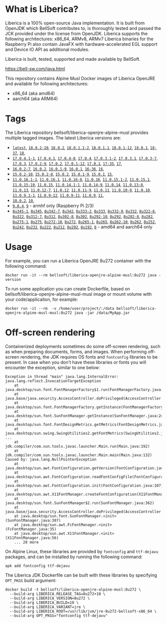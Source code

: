 # What is Liberica?

Liberica is a 100% open-source Java implementation.
It is built from OpenJDK which BellSoft contributes to, is thoroughly
tested and passed the JCK provided under the license from OpenJDK.
Liberica supports the following architectures: x86_64, ARMv8, ARMv7
Liberica binaries for the Raspberry Pi also contain JavaFX with hardware-accelerated EGL support and Device IO API as additional modules.

Liberica is built, tested, supported and made available by BellSoft.

<https://bell-sw.com/java.html>

This repository contains Alpine Musl Docker images of Liberica OpenJRE and available for following architectures:

* x86_64 (aka amd64)
* aarch64 (aka ARM64)

# Tags

The Liberica repository bellsoft/liberica-openjre-alpine-musl provides multiple tagged images. The latest Liberica versions are:

* [`latest`](https://github.com/bell-sw/Liberica/blob/master/docker/repos/liberica-openjre-alpine-musl/18/Dockerfile),
[`18.0.2-10`](https://github.com/bell-sw/Liberica/blob/master/docker/repos/liberica-openjre-alpine-musl/18/Dockerfile),
[`18.0.2`](https://github.com/bell-sw/Liberica/blob/master/docker/repos/liberica-openjre-alpine-musl/18/Dockerfile),
[`18.0.1.1-2`](https://github.com/bell-sw/Liberica/blob/master/docker/repos/liberica-openjre-alpine-musl/18/Dockerfile),
[`18.0.1.1`](https://github.com/bell-sw/Liberica/blob/master/docker/repos/liberica-openjre-alpine-musl/18/Dockerfile),
[`18.0.1-12`](https://github.com/bell-sw/Liberica/blob/master/docker/repos/liberica-openjre-alpine-musl/18/Dockerfile),
[`18.0.1`](https://github.com/bell-sw/Liberica/blob/master/docker/repos/liberica-openjre-alpine-musl/18/Dockerfile),
[`18-37`](https://github.com/bell-sw/Liberica/blob/master/docker/repos/liberica-openjre-alpine-musl/18/Dockerfile),
[`18`](https://github.com/bell-sw/Liberica/blob/master/docker/repos/liberica-openjre-alpine-musl/18/Dockerfile),
* [`17.0.4.1-1`](https://github.com/bell-sw/Liberica/blob/master/docker/repos/liberica-openjre-alpine-musl/17/Dockerfile),
[`17.0.4.1`](https://github.com/bell-sw/Liberica/blob/master/docker/repos/liberica-openjre-alpine-musl/17/Dockerfile),
[`17.0.4-8`](https://github.com/bell-sw/Liberica/blob/master/docker/repos/liberica-openjre-alpine-musl/17/Dockerfile),
[`17.0.4`](https://github.com/bell-sw/Liberica/blob/master/docker/repos/liberica-openjre-alpine-musl/17/Dockerfile),
[`17.0.3.1-2`](https://github.com/bell-sw/Liberica/blob/master/docker/repos/liberica-openjre-alpine-musl/17/Dockerfile),
[`17.0.3.1`](https://github.com/bell-sw/Liberica/blob/master/docker/repos/liberica-openjre-alpine-musl/17/Dockerfile),
[`17.0.3-7`](https://github.com/bell-sw/Liberica/blob/master/docker/repos/liberica-openjre-alpine-musl/17/Dockerfile),
[`17.0.3`](https://github.com/bell-sw/Liberica/blob/master/docker/repos/liberica-openjre-alpine-musl/17/Dockerfile),
[`17.0.2-9`](https://github.com/bell-sw/Liberica/blob/master/docker/repos/liberica-openjre-alpine-musl/17/Dockerfile),
[`17.0.2`](https://github.com/bell-sw/Liberica/blob/master/docker/repos/liberica-openjre-alpine-musl/17/Dockerfile),
[`17.0.1-12`](https://github.com/bell-sw/Liberica/blob/master/docker/repos/liberica-openjre-alpine-musl/17/Dockerfile),
[`17.0.1`](https://github.com/bell-sw/Liberica/blob/master/docker/repos/liberica-openjre-alpine-musl/17/Dockerfile),
[`17-35`](https://github.com/bell-sw/Liberica/blob/master/docker/repos/liberica-openjre-alpine-musl/17/Dockerfile),
[`17`](https://github.com/bell-sw/Liberica/blob/master/docker/repos/liberica-openjre-alpine-musl/17/Dockerfile),
* [`16.0.2-7`](https://github.com/bell-sw/Liberica/blob/master/docker/repos/liberica-openjre-alpine-musl/16/Dockerfile),
[`16.0.2`](https://github.com/bell-sw/Liberica/blob/master/docker/repos/liberica-openjre-alpine-musl/16/Dockerfile),
[`16.0.1-9`](https://github.com/bell-sw/Liberica/blob/master/docker/repos/liberica-openjre-alpine-musl/16/Dockerfile),
[`16.0.1`](https://github.com/bell-sw/Liberica/blob/master/docker/repos/liberica-openjre-alpine-musl/16/Dockerfile),
[`16-36`](https://github.com/bell-sw/Liberica/blob/master/docker/repos/liberica-openjre-alpine-musl/16/Dockerfile),
[`16`](https://github.com/bell-sw/Liberica/blob/master/docker/repos/liberica-openjre-alpine-musl/16/Dockerfile),
* [`15.0.2-10`](https://github.com/bell-sw/Liberica/blob/master/docker/repos/liberica-openjre-alpine-musl/15/Dockerfile),
[`15.0.2-8`](https://github.com/bell-sw/Liberica/blob/master/docker/repos/liberica-openjre-alpine-musl/15/Dockerfile),
[`15.0.2`](https://github.com/bell-sw/Liberica/blob/master/docker/repos/liberica-openjre-alpine-musl/15/Dockerfile),
[`15.0.1-9`](https://github.com/bell-sw/Liberica/blob/master/docker/repos/liberica-openjre-alpine-musl/15/Dockerfile),
[`15.0.1`](https://github.com/bell-sw/Liberica/blob/master/docker/repos/liberica-openjre-alpine-musl/15/Dockerfile),
[`15`](https://github.com/bell-sw/Liberica/blob/master/docker/repos/liberica-openjre-alpine-musl/15/Dockerfile),
* [`11.0.16.1-1`](https://github.com/bell-sw/Liberica/blob/master/docker/repos/liberica-openjre-alpine-musl/11/Dockerfile),
[`11.0.16.1`](https://github.com/bell-sw/Liberica/blob/master/docker/repos/liberica-openjre-alpine-musl/11/Dockerfile),
[`11.0.16-8`](https://github.com/bell-sw/Liberica/blob/master/docker/repos/liberica-openjre-alpine-musl/11/Dockerfile),
[`11.0.16`](https://github.com/bell-sw/Liberica/blob/master/docker/repos/liberica-openjre-alpine-musl/11/Dockerfile),
[`11.0.15.1-2`](https://github.com/bell-sw/Liberica/blob/master/docker/repos/liberica-openjre-alpine-musl/11/Dockerfile),
[`11.0.15.1`](https://github.com/bell-sw/Liberica/blob/master/docker/repos/liberica-openjre-alpine-musl/11/Dockerfile),
[`11.0.15-10`](https://github.com/bell-sw/Liberica/blob/master/docker/repos/liberica-openjre-alpine-musl/11/Dockerfile),
[`11.0.15`](https://github.com/bell-sw/Liberica/blob/master/docker/repos/liberica-openjre-alpine-musl/11/Dockerfile),
[`11.0.14.1-1`](https://github.com/bell-sw/Liberica/blob/master/docker/repos/liberica-openjre-alpine-musl/11/Dockerfile),
[`11.0.14-9`](https://github.com/bell-sw/Liberica/blob/master/docker/repos/liberica-openjre-alpine-musl/11/Dockerfile),
[`11.0.14`](https://github.com/bell-sw/Liberica/blob/master/docker/repos/liberica-openjre-alpine-musl/11/Dockerfile),
[`11.0.13-8`](https://github.com/bell-sw/Liberica/blob/master/docker/repos/liberica-openjre-alpine-musl/11/Dockerfile),
[`11.0.13`](https://github.com/bell-sw/Liberica/blob/master/docker/repos/liberica-openjre-alpine-musl/11/Dockerfile),
[`11.0.12-7`](https://github.com/bell-sw/Liberica/blob/master/docker/repos/liberica-openjre-alpine-musl/11/Dockerfile),
[`11.0.12`](https://github.com/bell-sw/Liberica/blob/master/docker/repos/liberica-openjre-alpine-musl/11/Dockerfile),
[`11.0.11-9`](https://github.com/bell-sw/Liberica/blob/master/docker/repos/liberica-openjre-alpine-musl/11/Dockerfile),
[`11.0.11`](https://github.com/bell-sw/Liberica/blob/master/docker/repos/liberica-openjre-alpine-musl/11/Dockerfile),
[`11.0.10-9`](https://github.com/bell-sw/Liberica/blob/master/docker/repos/liberica-openjre-alpine-musl/11/Dockerfile),
[`11.0.10`](https://github.com/bell-sw/Liberica/blob/master/docker/repos/liberica-openjre-alpine-musl/11/Dockerfile),
[`11.0.9.1-1`](https://github.com/bell-sw/Liberica/blob/master/docker/repos/liberica-openjre-alpine-musl/11/Dockerfile),
[`11.0.9-12`](https://github.com/bell-sw/Liberica/blob/master/docker/repos/liberica-openjre-alpine-musl/11/Dockerfile),
[`11.0.9-11`](https://github.com/bell-sw/Liberica/blob/master/docker/repos/liberica-openjre-alpine-musl/11/Dockerfile),
[`11.0.9`](https://github.com/bell-sw/Liberica/blob/master/docker/repos/liberica-openjre-alpine-musl/11/Dockerfile),
[`11`](https://github.com/bell-sw/Liberica/blob/master/docker/repos/liberica-openjre-alpine-musl/11/Dockerfile),
* [`10.0.2`](https://github.com/bell-sw/Liberica/blob/master/docker/repos/liberica-openjre-alpine-musl/old/10.0.2/Dockerfile), 
[`10`](https://github.com/bell-sw/Liberica/blob/master/docker/repos/liberica-openjre-alpine-musl/old/10.0.2/Dockerfile), 
* [`9.0.4`](https://github.com/bell-sw/Liberica/blob/master/docker/repos/liberica-openjre-alpine-musl/old/9.0.4/Dockerfile), 
[`9`](https://github.com/bell-sw/Liberica/blob/master/docker/repos/liberica-openjre-alpine-musl/old/9.0.4/Dockerfile) - armhf only (Raspberry Pi 2/3)
* [`8u345-1`](https://github.com/bell-sw/Liberica/blob/master/docker/repos/liberica-openjre-alpine-musl/8/Dockerfile),
[`8u345`](https://github.com/bell-sw/Liberica/blob/master/docker/repos/liberica-openjre-alpine-musl/8/Dockerfile),
[`8u342-7`](https://github.com/bell-sw/Liberica/blob/master/docker/repos/liberica-openjre-alpine-musl/8/Dockerfile),
[`8u342`](https://github.com/bell-sw/Liberica/blob/master/docker/repos/liberica-openjre-alpine-musl/8/Dockerfile),
[`8u333-2`](https://github.com/bell-sw/Liberica/blob/master/docker/repos/liberica-openjre-alpine-musl/8/Dockerfile),
[`8u333`](https://github.com/bell-sw/Liberica/blob/master/docker/repos/liberica-openjre-alpine-musl/8/Dockerfile),
[`8u332-9`](https://github.com/bell-sw/Liberica/blob/master/docker/repos/liberica-openjre-alpine-musl/8/Dockerfile),
[`8u332`](https://github.com/bell-sw/Liberica/blob/master/docker/repos/liberica-openjre-alpine-musl/8/Dockerfile),
[`8u322-6`](https://github.com/bell-sw/Liberica/blob/master/docker/repos/liberica-openjre-alpine-musl/8/Dockerfile),
[`8u322`](https://github.com/bell-sw/Liberica/blob/master/docker/repos/liberica-openjre-alpine-musl/8/Dockerfile),
[`8u312-7`](https://github.com/bell-sw/Liberica/blob/master/docker/repos/liberica-openjre-alpine-musl/8/Dockerfile),
[`8u312`](https://github.com/bell-sw/Liberica/blob/master/docker/repos/liberica-openjre-alpine-musl/8/Dockerfile),
[`8u302-8`](https://github.com/bell-sw/Liberica/blob/master/docker/repos/liberica-openjre-alpine-musl/8/Dockerfile),
[`8u302`](https://github.com/bell-sw/Liberica/blob/master/docker/repos/liberica-openjre-alpine-musl/8/Dockerfile),
[`8u292-10`](https://github.com/bell-sw/Liberica/blob/master/docker/repos/liberica-openjre-alpine-musl/8/Dockerfile),
[`8u292`](https://github.com/bell-sw/Liberica/blob/master/docker/repos/liberica-openjre-alpine-musl/8/Dockerfile),
[`8u282-8`](https://github.com/bell-sw/Liberica/blob/master/docker/repos/liberica-openjre-alpine-musl/8/Dockerfile),
[`8u282`](https://github.com/bell-sw/Liberica/blob/master/docker/repos/liberica-openjre-alpine-musl/8/Dockerfile),
[`8u275-1`](https://github.com/bell-sw/Liberica/blob/master/docker/repos/liberica-openjre-alpine-musl/8/Dockerfile),
[`8u275`](https://github.com/bell-sw/Liberica/blob/master/docker/repos/liberica-openjre-alpine-musl/8/Dockerfile),
[`8u272-10`](https://github.com/bell-sw/Liberica/blob/master/docker/repos/liberica-openjre-alpine-musl/8/Dockerfile),
[`8u272`](https://github.com/bell-sw/Liberica/blob/master/docker/repos/liberica-openjre-alpine-musl/8/Dockerfile),
[`8u265-1`](https://github.com/bell-sw/Liberica/blob/master/docker/repos/liberica-openjre-alpine-musl/8/Dockerfile),
[`8u265`](https://github.com/bell-sw/Liberica/blob/master/docker/repos/liberica-openjre-alpine-musl/8/Dockerfile),
[`8u262-10`](https://github.com/bell-sw/Liberica/blob/master/docker/repos/liberica-openjre-alpine-musl/8/Dockerfile),
[`8u262`](https://github.com/bell-sw/Liberica/blob/master/docker/repos/liberica-openjre-alpine-musl/8/Dockerfile),
[`8u252`](https://github.com/bell-sw/Liberica/blob/master/docker/repos/liberica-openjre-alpine-musl/8/Dockerfile),
[`8u242`](https://github.com/bell-sw/Liberica/blob/master/docker/repos/liberica-openjre-alpine-musl/old/8u242/Dockerfile), 
[`8u232`](https://github.com/bell-sw/Liberica/blob/master/docker/repos/liberica-openjre-alpine-musl/old/8u232/Dockerfile), 
[`8u222`](https://github.com/bell-sw/Liberica/blob/master/docker/repos/liberica-openjre-alpine-musl/old/8u222/Dockerfile), 
[`8u212`](https://github.com/bell-sw/Liberica/blob/master/docker/repos/liberica-openjre-alpine-musl/old/8u212/Dockerfile), 
[`8u202`](https://github.com/bell-sw/Liberica/blob/master/docker/repos/liberica-openjre-alpine-musl/old/8u202/Dockerfile), 
[`8u192`](https://github.com/bell-sw/Liberica/blob/master/docker/repos/liberica-openjre-alpine-musl/old/8u192/Dockerfile), 
[`8`](https://github.com/bell-sw/Liberica/blob/master/docker/repos/liberica-openjre-alpine-musl/8/Dockerfile) - amd64 and aarch64 only

# Usage

For example, you can run a Liberica OpenJRE 8u272 container with the following command:

 `docker run -it --rm bellsoft/liberica-openjre-alpine-musl:8u272 java -version`

To run some application you can create Dockerfile, based on bellsoft/liberica-openjre-alpine-musl-musl image or mount volume with your code/applicaiton, for example:

 `docker run -it --rm  -v /home/user/project/:/data bellsoft/liberica-openjre-alpine-musl-musl:8u272 java -jar /data/MyApp.jar`

# Off-screen rendering

Containerized deployments sometimes do some off-screen rendering, such as when preparing documents, forms, and images. When performing off-screen rendering, the JDK requires OS fonts and `fontconfig` libraries to be present.
In case when you don't have these libraries or fonts you will encounter the exception, similar to one below:

```shell
Exception in thread "main" java.lang.InternalError: java.lang.reflect.InvocationTargetException
	at java.desktop/sun.font.FontManagerFactory$1.run(FontManagerFactory.java:86)
	at java.base/java.security.AccessController.doPrivileged(AccessController.java:312)
	at java.desktop/sun.font.FontManagerFactory.getInstance(FontManagerFactory.java:74)
	at java.desktop/sun.font.SunFontManager.getInstance(SunFontManager.java:247)
	at java.desktop/sun.font.FontDesignMetrics.getMetrics(FontDesignMetrics.java:261)
	at java.desktop/sun.swing.SwingUtilities2.getFontMetrics(SwingUtilities2.java:1243)
...
	at jdk.compiler/com.sun.tools.javac.launcher.Main.run(Main.java:192)
	at jdk.compiler/com.sun.tools.javac.launcher.Main.main(Main.java:132)
Caused by: java.lang.NullPointerException
	at java.desktop/sun.awt.FontConfiguration.getVersion(FontConfiguration.java:1262)
	at java.desktop/sun.awt.FontConfiguration.readFontConfigFile(FontConfiguration.java:225)
	at java.desktop/sun.awt.FontConfiguration.init(FontConfiguration.java:107)
	at java.desktop/sun.awt.X11FontManager.createFontConfiguration(X11FontManager.java:719)
	at java.desktop/sun.font.SunFontManager$2.run(SunFontManager.java:362)
	at java.base/java.security.AccessController.doPrivileged(AccessController.java:312)
	at java.desktop/sun.font.SunFontManager.<init>(SunFontManager.java:307)
	at java.desktop/sun.awt.FcFontManager.<init>(FcFontManager.java:35)
	at java.desktop/sun.awt.X11FontManager.<init>(X11FontManager.java:56)
	... 28 more
```

On Alpine Linux, these libraries are provided by `fontconfig` and `ttf-dejavu` packages, and can be installed by running the following command:

```apk add fontconfig ttf-dejavu```

The Liberica JDK Dockerfile can be built with these libraries by specifying `OPT_PKGS` build argument:

```shell
docker build -t bellsoft/liberica-openjre-alpine-musl:8u272 \
  --build-arg LIBERICA_RELEASE_TAG=8u272+10 \
  --build-arg LIBERICA_VERSION=8u272 \
  --build-arg LIBERICA_BUILD=10 \
  --build-arg LIBERICA_VARIANT=jre \
  --build-arg LIBERICA_ROOT=/usr/lib/jvm/jre-8u272-bellsoft-x86_64 \
  --build-arg OPT_PKGS="fontconfig ttf-dejavu"
```
